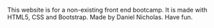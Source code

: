 This website is for a non-existing front end bootcamp.
It is made with HTML5, CSS and Bootstrap.
Made by Daniel Nicholas.
Have fun.